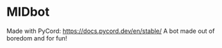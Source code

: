# MIDbot
Made with PyCord: https://docs.pycord.dev/en/stable/
A bot made out of boredom and for fun!
